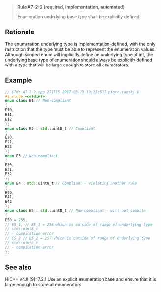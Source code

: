 > **Rule A7-2-2 (required, implementation, automated)**
>
> Enumeration underlying base type shall be explicitly defined.

## Rationale

The enumeration underlying type is implementation-defined, with the only restriction
that the type must be able to represent the enumeration values. Although scoped
enum will implicitly define an underlying type of int, the underlying base type of
enumeration should always be explicitly defined with a type that will be large enough
to store all enumerators.

## Example

```cpp
// $Id: A7-2-2.cpp 271715 2017-03-23 10:13:51Z piotr.tanski $
#include <cstdint>
enum class E1 // Non-compliant
{
E10,
E11,
E12
};
enum class E2 : std::uint8_t // Compliant
{
E20,
E21,
E22
};
enum E3 // Non-compliant
{
E30,
E31,
E32
};
enum E4 : std::uint8_t // Compliant - violating another rule
{
E40,
E41,
E42
};
enum class E5 : std::uint8_t // Non-compliant - will not compile
{
E50 = 255,
// E5_1, // E5_1 = 256 which is outside of range of underlying type
// std::uint8_t
// - compilation error
// E5_2 // E5_2 = 257 which is outside of range of underlying type
// std::uint8_t
// - compilation error
};

```

## See also

HIC++ v4.0 [9]: 7.2.1 Use an explicit enumeration base and ensure that it is
large enough to store all enumerators
